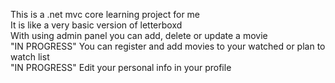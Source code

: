 This is a .net mvc core learning project for me  
It is like a very basic version of letterboxd  
With using admin panel you can add, delete or update a movie  
"IN PROGRESS" You can register and add movies to your watched or plan to watch list  
"IN PROGRESS" Edit your personal info in your profile  

